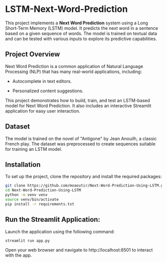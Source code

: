 # LSTM-Next-Word-Prediction

This project implements a **Next Word Prediction** system using a Long Short-Term Memory (LSTM) model. It predicts the next word in a sentence based on a given sequence of words. The model is trained on textual data and can be tested with various inputs to explore its predictive capabilities.


## Project Overview

Next Word Prediction is a common application of Natural Language Processing (NLP) that has many real-world applications, including:

- Autocomplete in text editors.

- Personalized content suggestions.

This project demonstrates how to build, train, and test an LSTM-based model for Next Word Prediction. It also includes an interactive Streamlit application for easy user interaction.

## Dataset
The model is trained on the novel of "Antigone" by Jean Anouilh, a classic French play. The dataset was preprocessed to create sequences suitable for training an LSTM model.

## Installation

To set up the project, clone the repository and install the required packages:

```bash
git clone https://github.com/moaoutir/Next-Word-Prediction-Using-LSTM.git
cd Next-Word-Prediction-Using-LSTM
python -m venv venv            
source venv/bin/activate  
pip install -r requirements.txt 
```
## Run the Streamlit Application:

Launch the application using the following command:
```bash
streamlit run app.py
```
Open your web browser and navigate to http://localhost:8501 to interact with the app.
